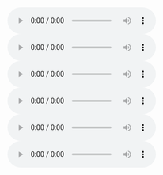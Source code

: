 <audio controls>
  <source src="https://bafybeibmh3f454nfk3qjv3yef6vvaowpimcai3ann23kzpjvs2xa33brum.ipfs.dweb.link/Sharks_in_the_Moat/Sharks_in_the_Moat.m4a" type="audio/mpeg">
</audio>

<audio controls>
  <source src="https://bafybeibmh3f454nfk3qjv3yef6vvaowpimcai3ann23kzpjvs2xa33brum.ipfs.dweb.link/Jeff%20Patton%20-%20User%20Story%20Mapping/User%20Story%20Mapping.mp3" type="audio/mpeg">
</audio>

<audio controls>
  <source src="https://bafybeibmh3f454nfk3qjv3yef6vvaowpimcai3ann23kzpjvs2xa33brum.ipfs.dweb.link/Nadia%20Eghbal%20-%20Working%20in%20Public/Working%20in%20Public.mp3" type="audio/mpeg">
</audio>

<audio controls>
  <source src="https://bafybeibmh3f454nfk3qjv3yef6vvaowpimcai3ann23kzpjvs2xa33brum.ipfs.dweb.link/Robert%20C.%20Martin%20-%20Clean%20Agile/Clean%20Agile%20-%20Back%20to%20Basics.m4b" type="audio/mpeg">
</audio>

<audio controls>
  <source src="https://bafybeihlwtg5mlngqa3l7qs2n2p6ij6wmuqqfmdndsx3kplen5h64xhclq.ipfs.dweb.link/Andreas%20Wittig%2C%20Michael%20Wittig%20-%20Amazon%20Web%20Services%20in%20Action/Andreas%20Wittig%2C%20Michael%20Wittig%20-%20Amazon%20Web%20Services%20in%20Action.mp3" type="audio/mpeg">
</audio>

<audio controls>
  <source src="https://bafybeihlwtg5mlngqa3l7qs2n2p6ij6wmuqqfmdndsx3kplen5h64xhclq.ipfs.dweb.link/John%20White%20-%20Raspberry%20Pi%204%20Projects%20for%20the%20Evil%20Genius/Raspberry%20Pi%204%20Projects%20for%20the%20Evil%20Genius.m4b" type="audio/mpeg">
</audio>
